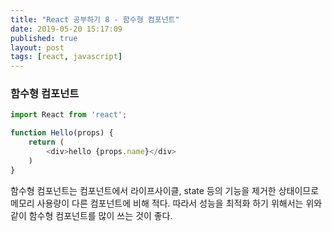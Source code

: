 ```yaml
---
title: "React 공부하기 8 - 함수형 컴포넌트"
date: 2019-05-20 15:17:09
published: true
layout: post
tags: [react, javascript]
---
```


### 함수형 컴포넌트

```javascript
import React from 'react';

function Hello(props) {
    return (
        <div>hello {props.name}</div>
    )
}
```

함수형 컴포넌트는 컴포넌트에서 라이프사이클, state 등의 기능을 제거한 상태이므로 메모리 사용량이 다른 컴포넌트에 비해 적다. 따라서 성능을 최적화 하기 위해서는 위와 같이 함수형 컴포넌트를 많이 쓰는 것이 좋다.
